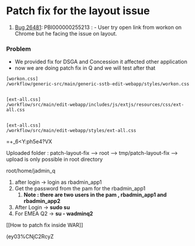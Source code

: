 # Patch fix for the layout issue

1. [Bug 26481](https://fe0vmc1007.de.bosch.com/tfs/Workflow/WorkON_Core/_workitems/edit/26481): PBI000000255213 : - User try open link from workon on Chrome but he facing the issue on layout.

### Problem
- We provided fix for DSGA and Concession it affected other application
- now we are doing patch fix in Q and we will test after that 


```
[workon.css]
/workflow/generic-src/main/generic-sstb-edit-webapp/styles/workon.css


[ext-all.css]
/workflow/src/main/edit-webapp/includes/js/extjs/resources/css/ext-all.css


[ext-all.css]
/workflow/src/main/edit-webapp/styles/ext-all.css

```



=+_6<Y:ph5e4?VX


Uploaded folder : patch-layout-fix --> root --> tmp/patch-layout-fix  --> upload is only possible in root directory


root/home/jadmin_q

1. after login → login as rbadmin_app1
2.  Get the password from the pam for the rbadmin_app1
    1.  **Note : there are two users in the pam , rbadmin_app1 and rbadmin_app2**
3.  After Login → **sudo su**
4.  For EMEA Q2 → **su - wadminq2**


[[How to patch fix inside WAR]]


(ey03%CNjC2RcyZ
